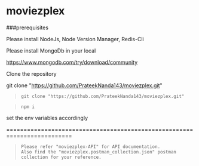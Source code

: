 # moviezplex

###prerequisites

Please install NodeJs, Node Version Manager, Redis-Cli

Please install MongoDb in your local

https://www.mongodb.com/try/download/community

Clone the repository

git clone "https://github.com/PrateekNanda143/moviezplex.git"

> ```
> git clone "https://github.com/PrateekNanda143/moviezplex.git"
> ```

> ```
> npm i
> ```

set the env variables accordingly

=========================================================================

> ```
> Please refer "moviezplex-API" for API documentation.
> Also find the "moviezplex.postman_collection.json" postman collection for your reference.
> ```
